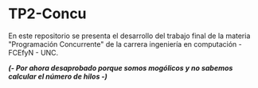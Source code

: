 # TP2-Concu

En este repositorio se presenta el desarrollo del trabajo final de la materia "Programación Concurrente" de la carrera ingeniería en computación - FCEfyN - UNC. 

**_(- Por ahora desaprobado porque somos mogólicos y no sabemos calcular el número de hilos -)_**
